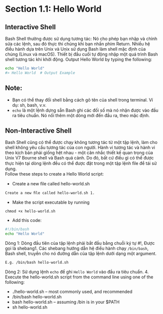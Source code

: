 # Section 1.1: Hello World
## Interactive Shell
Bash Shell thường được sử dụng tương tác: Nó cho phép bạn nhập và chỉnh sửa các lệnh, sau đó thực thi chúng khi
bạn nhấn phím Return. Nhiều hệ điều hành dựa trên Unix và Unix sử dụng Bash làm shell mặc định của chúng
(Linux và macOS). Thiết bị đầu cuối tự động nhập một quá trình Bash shell tương tác khi khởi động.
Output Hello World by typing the following:
```sh
echo "Hello World"
#> Hello World  # Output Example
```
## Note: 
- Bạn có thể thay đổi shell bằng cách gõ tên của shell trong terminal. Ví dụ: sh, bash, v.v.
- `echo` là một lệnh dựng sẵn Bash ghi các đối số mà nó nhận được vào đầu ra tiêu chuẩn. Nó nối thêm một
dòng mới đến đầu ra, theo mặc định.
## Non-Interactive Shell
Bash Shell cũng có thể được chạy không tương tác từ một tập lệnh, làm cho shell không yêu cầu tương tác của con người.
Hành vi tương tác và hành vi theo kịch bản phải giống hệt nhau - một cân nhắc thiết kế quan trọng của Unix V7
Bourne shell và Bash quá cảnh. Do đó, bất cứ điều gì có thể được thực hiện tại dòng lệnh đều có thể được đặt trong một tập lệnh
ﬁle để tái sử dụng.</br>
Follow these steps to create a Hello World script: 
- Create a new ﬁle called hello-world.sh
```sh
Create a new ﬁle called hello-world.sh 1.
```
- Make the script executable by running 
```
chmod +x hello-world.sh
```
- Add this code:
```sh
#!/bin/bash
echo "Hello World"
```
Dòng 1: Dòng đầu tiên của tập lệnh phải bắt đầu bằng chuỗi ký tự #!, Được gọi là shebang1. Các shebang hướng dẫn hệ điều hành chạy `/bin/bash`, Bash shell, truyền cho nó đường dẫn của tập lệnh dưới dạng một argument.
```sh
E.g. /bin/bash hello-world.sh
```
Dòng 2: Sử dụng lệnh `echo` để ghi `Hello World` vào đầu ra tiêu chuẩn.
4. Execute the hello-world.sh script from the command line using one of the following: 
- ./hello-world.sh – most commonly used, and recommended
- /bin/bash hello-world.sh
- bash hello-world.sh – assuming /bin is in your $PATH
- sh hello-world.sh
